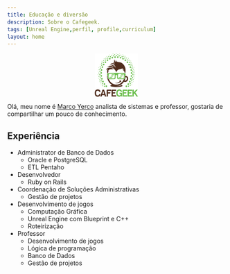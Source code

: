 ```yaml
---
title: Educação e diversão 
description: Sobre o Cafegeek.
tags: [Unreal Engine,perfil, profile,curriculum]
layout: home
---
```


<p align="center">
<img align="center" width="100" height="100" src="imagens/cafegeek_small.png">
</p>

Olá, meu nome é [Marco Yerco](mailto:myerco@gmail.com) analista de sistemas e professor, gostaria de compartilhar um pouco de conhecimento.

## Experiência

- Administrator de Banco de Dados    
  - Oracle e PostgreSQL
  - ETL Pentaho
- Desenvolvedor
  - Ruby on Rails
- Coordenação de Soluções Administrativas   
  - Gestão de projetos
- Desenvolvimento de jogos   
  - Computação Gráfica    
  - Unreal Engine com Blueprint e C++
  - Roteirização
- Professor
  - Desenvolvimento de jogos
  - Lógica de programação
  - Banco de Dados
  - Gestão de projetos
